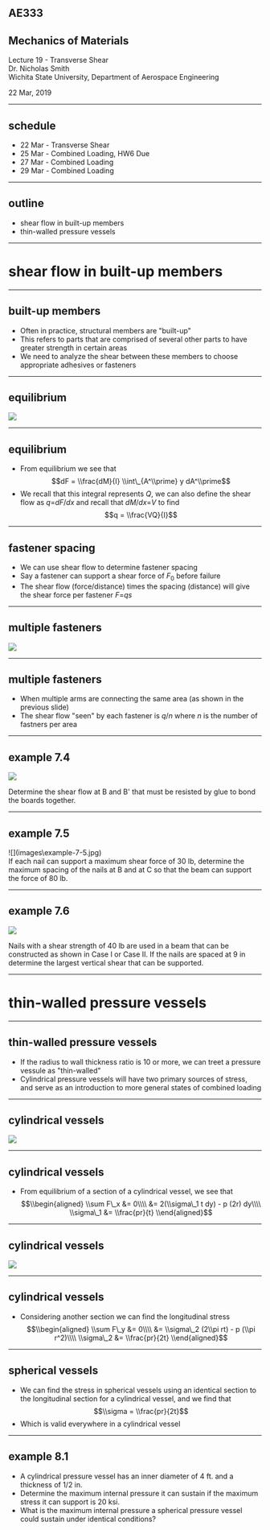 ## AE333
## Mechanics of Materials
Lecture 19 - Transverse Shear<br/>
Dr. Nicholas Smith<br/>
Wichita State University, Department of Aerospace Engineering

22 Mar, 2019

----

## schedule

- 22 Mar - Transverse Shear
- 25 Mar - Combined Loading, HW6 Due
- 27 Mar - Combined Loading
- 29 Mar - Combined Loading

----
## outline
<!-- TOC START min:1 max:1 link:false update:true -->
- shear flow in built-up members
- thin-walled pressure vessels

<!-- TOC END -->

---
# shear flow in built-up members

----
## built-up members

-   Often in practice, structural members are "built-up"
-   This refers to parts that are comprised of several other parts to have greater strength in certain areas
-   We need to analyze the shear between these members to choose appropriate adhesives or fasteners

----
## equilibrium

![](images\built-up-equilibrium.jpg)

----
## equilibrium

-   From equilibrium we see that
$$dF = \\frac{dM}{I} \\int\_{A^\\prime} y dA^\\prime$$
-   We recall that this integral represents *Q*, we can also define the shear flow as *q*=*dF*/*dx* and recall that *dM*/*dx*=*V* to find
$$q = \\frac{VQ}{I}$$

----
## fastener spacing

-   We can use shear flow to determine fastener spacing
-   Say a fastener can support a shear force of *F*<sub>0</sub> before failure
-   The shear flow (force/distance) times the spacing (distance) will give the shear force per fastener
    *F*=*qs*

----
## multiple fasteners

![](images\shear-flow-multiple.jpg)

----
## multiple fasteners

-   When multiple arms are connecting the same area (as shown in the previous slide)
-   The shear flow "seen" by each fastener is *q*/*n* where *n* is the number of fastners per area

----
## example 7.4

![](images\example-7-4.jpg) <!-- .element width="30%" -->

Determine the shear flow at B and B' that must be resisted by glue to bond the boards together.

----
## example 7.5

<div class="left">
  ![](images\example-7-5.jpg)
</div>

<div class="right">
  If each nail can support a maximum shear force of 30 lb, determine the maximum spacing of the nails at B and at C so that the beam can support the force of 80 lb.
</div>

----
## example 7.6

![](images\example-7-6.jpg) <!-- .element width="50%" -->

Nails with a shear strength of 40 lb are used in a beam that can be constructed as shown in Case I or Case II. If the nails are spaced at 9 in determine the largest vertical shear that can be supported.

---
# thin-walled pressure vessels

----
## thin-walled pressure vessels

-   If the radius to wall thickness ratio is 10 or more, we can treet a pressure vessule as "thin-walled"
-   Cylindrical pressure vessels will have two primary sources of stress, and serve as an introduction to more general states of combined loading

----
## cylindrical vessels

![](images\cylinder-slice.jpg) <!-- .element width="30%" -->

----
## cylindrical vessels

-   From equilibrium of a section of a cylindrical vessel, we see that
$$\\begin{aligned}
  \\sum F\_x &= 0\\\\
  &= 2(\\sigma\_1 t dy) - p (2r) dy\\\\
  \\sigma\_1 &= \\frac{pr}{t}
\\end{aligned}$$

----
## cylindrical vessels

![](images\cylinder-end.jpg) <!-- .element width="50%" -->

----
## cylindrical vessels

-   Considering another section we can find the longitudinal stress
$$\\begin{aligned}
  \\sum F\_y &= 0\\\\
  &= \\sigma\_2 (2\\pi rt) - p (\\pi r^2)\\\\
  \\sigma\_2 &= \\frac{pr}{2t}
\\end{aligned}$$

----
## spherical vessels

-   We can find the stress in spherical vessels using an identical section to the longitudinal section for a cylindrical vessel, and we find that
    $$\\sigma = \\frac{pr}{2t}$$
-   Which is valid everywhere in a cylindrical vessel

----
## example 8.1

-   A cylindrical pressure vessel has an inner diameter of 4 ft. and a thickness of 1/2 in.
-   Determine the maximum internal pressure it can sustain if the maximum stress it can support is 20 ksi.
-   What is the maximum internal pressure a spherical pressure vessel could sustain under identical conditions?

